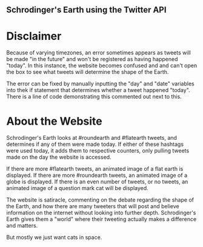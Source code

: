 ## Schrodinger's Earth using the Twitter API ##

# Disclaimer
Because of varying timezones, an error sometimes appears as tweets will be made "in the future" and won't be registered as having happened "today". In this instance, the website becomes confused and and can't open the box to see what tweets will determine the shape of the Earth.

The error can be fixed by manually inputting the "day" and "date" variables into thek if statement that determines whether a tweet happened "today". There is a line of code demonstrating this commented out next to this.

# About the Website

Schrodinger's Earth looks at #roundearth and #flatearth tweets, and determines if any of them were made today. If either of these hashtags were used today, it adds them to respective counters, only pulling tweets made on the day the website is accessed.

If there are more #flatearth tweets, an animated image of a flat earth is displayed.
If there are more #roundearth tweets, an animated image of a globe is displayed.
If there is an even number of tweets, or no tweets, an animated image of a question mark cat will be displayed.

The website is satiracle, commenting on the debate regarding the shape of the Earth, and how there are many tweeters that will post and believe information on the internet without looking into further depth. Schrodinger's Earth gives them a "world" where their tweeting actually makes a difference and matters.

But mostly we just want cats in space.